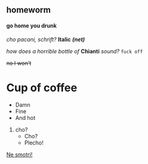 ## homeworm
#### go home you drunk
*cho pacani, schrift?*
**Italic** 
***(net)***

_how does a horrible bottle of_
__Chianti__
_sound?_
``fuck off``

~~no I won't~~

# Cup of coffee
  - Damn
  - Fine
  - And hot

1. cho?
    * Cho?
    * Plecho!
    
    
[Ne smotri!](http://wiki.cs.hse.ru/%D0%A6%D0%B8%D1%84%D1%80%D0%BE%D0%B2%D0%B0%D1%8F_%D0%B3%D1%80%D0%B0%D0%BC%D0%BE%D1%82%D0%BD%D0%BE%D1%81%D1%82%D1%8C_2018_(2_%D1%81%D0%B5%D0%BC%D0%B5%D1%81%D1%82%D1%80))
